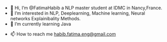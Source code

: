 - 👋 Hi, I’m @FatimaHabib a NLP master student at IDMC in Nancy,France. 
- 👀 I’m interested in NLP, Deeplearning, Machine learning,  Neural networks Explainibality Methods.
- 🌱 I’m currently learning Java
<!--- 💞️ I’m looking to collaborate on ...--->
- 📫 How to reach me habib.fatima.eng@gmail.com

<!---
FatimaHabib/FatimaHabib is a ✨ special ✨ repository because its `README.md` (this file) appears on your GitHub profile.
You can click the Preview link to take a look at your changes.
--->
